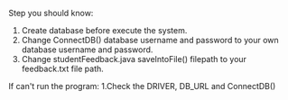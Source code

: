 Step you should know:
1. Create database before execute the system.
2. Change ConnectDB() database username and password to your own database username and password.
3. Change studentFeedback.java saveIntoFile() filepath to your feedback.txt file path.

If can't run the program:
1.Check the DRIVER, DB_URL and ConnectDB()
